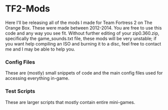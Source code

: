 # TF2-Mods
<p>Here I'll be releasing all of the mods I made for Team Fortress 2 on The Orange Box. These were made between 2012-2014. You are free to use this code and any way you see fit. Without further editing of your zip0.360.zip, specifically the game_sounds.txt file, these mods will be very unstable; if you want help compiling an ISO and burning it to a disc, feel free to contact me and I may be able to help you.</p>

### Config Files[](cfg/)
<p>These are (mostly) small snippets of code and the main config files used for accessing everything in-game.</p>

### Test Scripts[](testscripts/)
<p>These are larger scripts that mostly contain entire mini-games.</p>
